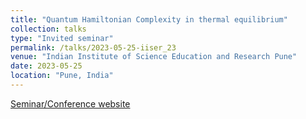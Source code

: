 ```yaml
---
title: "Quantum Hamiltonian Complexity in thermal equilibrium"
collection: talks
type: "Invited seminar"
permalink: /talks/2023-05-25-iiser_23
venue: "Indian Institute of Science Education and Research Pune"
date: 2023-05-25
location: "Pune, India"
---
```


[Seminar/Conference website](https://www.iiserpune.ac.in/events/3561/quantum-hamiltonian-complexity-in-thermal-equilibrium)
